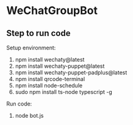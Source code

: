 # WeChatGroupBot

## Step to run code
Setup environment:
1. npm install wechaty@latest
2. npm install wechaty-puppet@latest
3. npm install wechaty-puppet-padplus@latest
4. npm install qrcode-terminal
5. npm install node-schedule
6. sudo npm install ts-node typescript -g

Run code:
1. node bot.js

